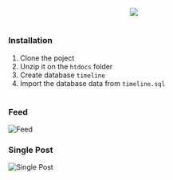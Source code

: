 <p align="center"><img src="https://i.imgur.com/ox4kBYA.png" /></p>


#


### Installation
1. Clone the poject
2. Unzip it on the `htdocs` folder
3. Create database `timeline`
4. Import the database data from `timeline.sql`


#


### Feed
![Feed](https://i.imgur.com/50Vcmjm.png)



### Single Post
![Single Post](https://i.imgur.com/wswvmAC.png)
